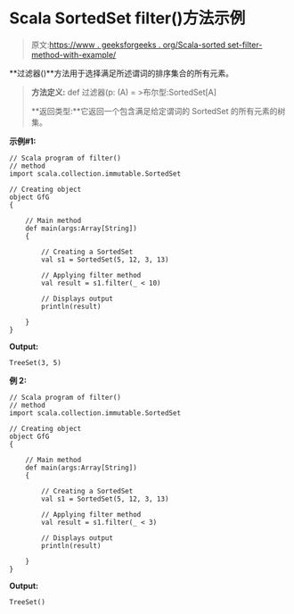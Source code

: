 # Scala SortedSet filter()方法示例

> 原文:[https://www . geeksforgeeks . org/Scala-sorted set-filter-method-with-example/](https://www.geeksforgeeks.org/scala-sortedset-filter-method-with-example/)

**过滤器()**方法用于选择满足所述谓词的排序集合的所有元素。

> **方法定义:** def 过滤器(p: (A) = >布尔型:SortedSet[A]
> 
> **返回类型:**它返回一个包含满足给定谓词的 SortedSet 的所有元素的树集。

**示例#1:**

```
// Scala program of filter() 
// method 
import scala.collection.immutable.SortedSet 

// Creating object 
object GfG 
{ 

    // Main method 
    def main(args:Array[String]) 
    { 

        // Creating a SortedSet 
        val s1 = SortedSet(5, 12, 3, 13) 

        // Applying filter method 
        val result = s1.filter(_ < 10) 

        // Displays output 
        println(result) 

    } 
} 
```

**Output:**

```
TreeSet(3, 5)

```

**例 2:**

```
// Scala program of filter() 
// method 
import scala.collection.immutable.SortedSet 

// Creating object 
object GfG 
{ 

    // Main method 
    def main(args:Array[String]) 
    { 

        // Creating a SortedSet 
        val s1 = SortedSet(5, 12, 3, 13) 

        // Applying filter method 
        val result = s1.filter(_ < 3) 

        // Displays output 
        println(result) 

    } 
} 
```

**Output:**

```
TreeSet()

```